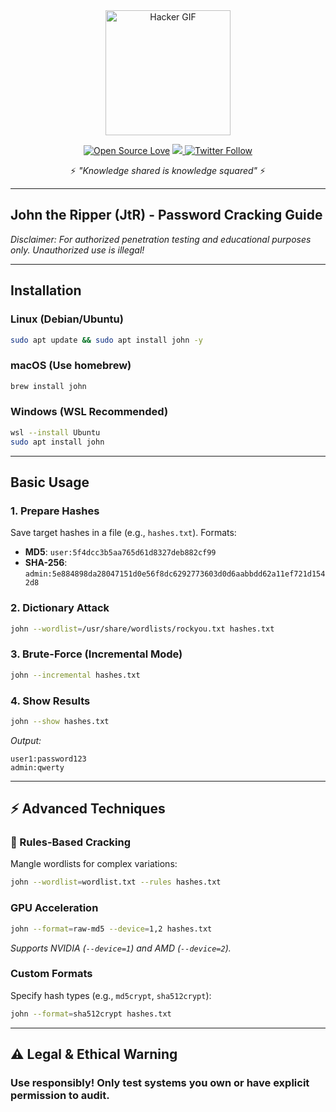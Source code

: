 <div align="center">
  <img src="https://media.giphy.com/media/L1R1tvI9svkIWwpVYr/giphy.gif" width="200" alt="Hacker GIF">
  
  [![Open Source Love](https://badges.frapsoft.com/os/v2/open-source.svg?v=103)](https://github.com/yourusername/)
  <a class="header-badge" target="_blank" href="https://discord.com/users/yourusername">
    <img src="https://img.shields.io/badge/Discord-7289DA?style=social&logo=discord&label=Join%20Me">
  </a> 
  [![Twitter Follow](https://img.shields.io/twitter/follow/yourusername?style=social)](https://twitter.com/yourusername)
  
  ⚡ *"Knowledge shared is knowledge squared"* ⚡
</div>

---

## John the Ripper (JtR) - Password Cracking Guide
*Disclaimer: For authorized penetration testing and educational purposes only. Unauthorized use is illegal!*  

---

## Installation  
### Linux (Debian/Ubuntu)  
```bash
sudo apt update && sudo apt install john -y
```

### macOS (Use homebrew)  
```bash
brew install john
```

### Windows (WSL Recommended)  
```bash
wsl --install Ubuntu
sudo apt install john
```

---

## Basic Usage  

### 1. Prepare Hashes  
Save target hashes in a file (e.g., `hashes.txt`). Formats:  
- **MD5**: `user:5f4dcc3b5aa765d61d8327deb882cf99`  
- **SHA-256**: `admin:5e884898da28047151d0e56f8dc6292773603d0d6aabbdd62a11ef721d1542d8`  

### 2. Dictionary Attack  
```bash
john --wordlist=/usr/share/wordlists/rockyou.txt hashes.txt
```

### 3. Brute-Force (Incremental Mode)  
```bash
john --incremental hashes.txt
```

### 4. Show Results  
```bash
john --show hashes.txt
```
*Output:*  
```
user1:password123  
admin:qwerty
```

---

## ⚡ Advanced Techniques  

### 🔄 Rules-Based Cracking  
Mangle wordlists for complex variations:  
```bash
john --wordlist=wordlist.txt --rules hashes.txt
```

### GPU Acceleration  
```bash
john --format=raw-md5 --device=1,2 hashes.txt
```
*Supports NVIDIA (`--device=1`) and AMD (`--device=2`).*

### Custom Formats  
Specify hash types (e.g., `md5crypt`, `sha512crypt`):  
```bash
john --format=sha512crypt hashes.txt
```

---

## ⚠️ Legal & Ethical Warning  
### **Use responsibly!** Only test systems you own or have explicit permission to audit.  
